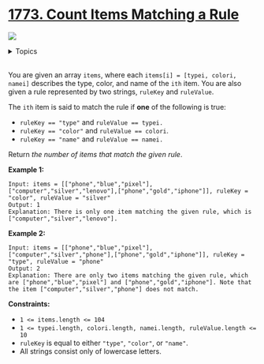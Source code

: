 # [1773. Count Items Matching a Rule](https://leetcode.cn/problems/count-items-matching-a-rule/description/)

![](https://img.shields.io/badge/Difficulty-Easy-green.svg)

<details>
<summary>Topics</summary>

* [`Array`](https://leetcode.com/tag/array/)
* [`String`](https://leetcode.com/tag/string/)

</details>
<br />

You are given an array `items`, where each `items[i] = [typei, colori, namei]` describes the type, color, and name of the `ith` item. You are also given a rule represented by two strings, `ruleKey` and `ruleValue`.

The `ith` item is said to match the rule if **one** of the following is true:

 + `ruleKey == "type"` and `ruleValue == typei.`
 + `ruleKey == "color"` and `ruleValue == colori`.
 + `ruleKey == "name"` and `ruleValue == namei.`

Return *the number of items that match the given rule*.

**Example 1:**

    Input: items = [["phone","blue","pixel"],["computer","silver","lenovo"],["phone","gold","iphone"]], ruleKey = "color", ruleValue = "silver"
    Output: 1
    Explanation: There is only one item matching the given rule, which is ["computer","silver","lenovo"].

**Example 2:**

    Input: items = [["phone","blue","pixel"],["computer","silver","phone"],["phone","gold","iphone"]], ruleKey = "type", ruleValue = "phone"
    Output: 2
    Explanation: There are only two items matching the given rule, which are ["phone","blue","pixel"] and ["phone","gold","iphone"]. Note that the item ["computer","silver","phone"] does not match.
 

**Constraints:**

 + `1 <= items.length <= 104`
 + `1 <= typei.length, colori.length, namei.length, ruleValue.length <= 10`
 + `ruleKey` is equal to either `"type"`, `"color"`, or `"name"`.
 + All strings consist only of lowercase letters.

